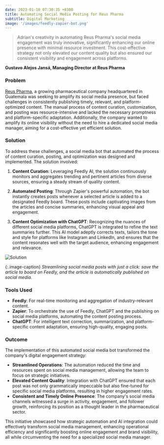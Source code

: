 ```yaml
---
date: 2023-01-10 07:30:35 +0300
title: Automating Social Media Posting for Reus Pharma
subtitle: Digital Marketing
image: '/images/feedly-zapier-bot.png'
---
```


> Adrian's creativity in automating Reus Pharma's social media engagement was truly innovative, significantly enhancing our online presence with minimal resource investment. This cost-effective strategy not only elevated our content quality but also ensured our consistent visibility and engagement across platforms.

**Gustavo Alejos Jansá, Managing Director at Reus Pharma**

### Problem
[Reus Pharma](https://www.reuspharma.com/), a growing pharmaceutical company headquartered in Guatemala was seeking to amplify its social media presence, but faced challenges in consistently publishing timely, relevant, and platform-optimized content. The manual process of content curation, customization, and posting was resource-intensive and lacked the necessary promptness and platform-specific adaptation. Additionally, the company wanted to amplify its online visibility without the need to hire a dedicated social media manager, aiming for a cost-effective yet efficient solution.

### Solution
To address these challenges, a social media bot that automated the process of content curation, posting, and optimization was designed and implemented. The solution involved:

1. **Content Curation**: Leveraging Feedly AI, the solution continuously monitors and aggregates trending and pertinent articles from diverse sources, ensuring a steady stream of quality content.
   
2. **Automated Posting**: Through Zapier's powerful automation, the bot instantly creates posts whenever a selected article is added to a designated Feedly board. These posts include captivating images from the articles and concise summaries, enhancing visual appeal and engagement.

3. **Content Optimization with ChatGPT**: Recognizing the nuances of different social media platforms, ChatGPT is integrated to refine the text summaries further. This AI model adeptly corrects texts, tailors the tone and style for platforms like Instagram and LinkedIn, and ensures that the content resonates well with the target audience, enhancing engagement and relevance.

![Solution](/images/screenshot-feedly-reus.png)

{:.image-caption}
*Streamlining social media posts with just a click: save the article to board on Feedly, and the article is automatically published on social media.*

### Tools Used

- **Feedly**: For real-time monitoring and aggregation of industry-relevant content.
- **Zapier**: To orchestrate the use of Feedly, ChatGPT and the publishing on social media platforms, automating the content posting process.
- **ChatGPT**: For intelligent text correction, summarization, and platform-specific content adaptation, ensuring high-quality, engaging posts.

### Outcome

The implementation of this automated social media bot transformed the company's digital engagement strategy:

- **Streamlined Operations**: The automation reduced the time and resources spent on social media management, allowing the team to focus on strategic initiatives.
- **Elevated Content Quality**: Integration with ChatGPT ensured that each post was not only grammatically impeccable but also fine-tuned for specific social media platforms, resulting in higher engagement rates.
- **Consistent and Timely Online Presence**: The company's social media channels witnessed a surge in activity, engagement, and follower growth, reinforcing its position as a thought leader in the pharmaceutical sector.

This initiative showcased how strategic automation and AI integration could effectively transform social media management, enhancing operational efficiency and significantly boosting online engagement and brand visibility, all while circumventing the need for a specialized social media manager.